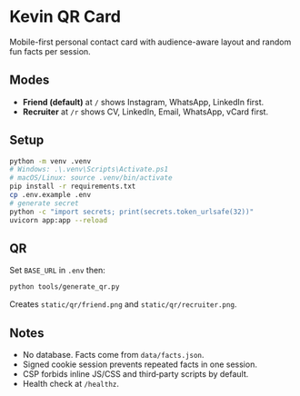 # Kevin QR Card

Mobile-first personal contact card with audience-aware layout and random fun facts per session.

## Modes
- **Friend (default)** at `/` shows Instagram, WhatsApp, LinkedIn first.
- **Recruiter** at `/r` shows CV, LinkedIn, Email, WhatsApp, vCard first.

## Setup
```bash
python -m venv .venv
# Windows: .\.venv\Scripts\Activate.ps1
# macOS/Linux: source .venv/bin/activate
pip install -r requirements.txt
cp .env.example .env
# generate secret
python -c "import secrets; print(secrets.token_urlsafe(32))"
uvicorn app:app --reload
```

## QR
Set `BASE_URL` in `.env` then:
```bash
python tools/generate_qr.py
```
Creates `static/qr/friend.png` and `static/qr/recruiter.png`.

## Notes
- No database. Facts come from `data/facts.json`.
- Signed cookie session prevents repeated facts in one session.
- CSP forbids inline JS/CSS and third‑party scripts by default.
- Health check at `/healthz`.
